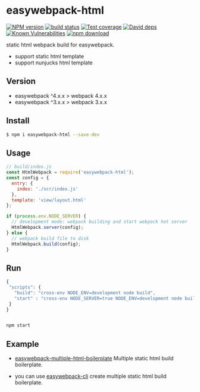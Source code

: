 # easywebpack-html

[![NPM version][npm-image]][npm-url]
[![build status][travis-image]][travis-url]
[![Test coverage][codecov-image]][codecov-url]
[![David deps][david-image]][david-url]
[![Known Vulnerabilities][snyk-image]][snyk-url]
[![npm download][download-image]][download-url]

[npm-image]: https://img.shields.io/npm/v/easywebpack-html.svg?style=flat-square
[npm-url]: https://npmjs.org/package/easywebpack-html
[travis-image]: https://img.shields.io/travis/hubcarl/easywebpack-html.svg?style=flat-square
[travis-url]: https://travis-ci.org/hubcarl/easywebpack-html
[codecov-image]: https://img.shields.io/codecov/c/github/hubcarl/easywebpack-html.svg?style=flat-square
[codecov-url]: https://codecov.io/github/hubcarl/easywebpack-html?branch=master
[david-image]: https://img.shields.io/david/hubcarl/easywebpack-html.svg?style=flat-square
[david-url]: https://david-dm.org/hubcarl/easywebpack-html
[snyk-image]: https://snyk.io/test/npm/easywebpack-html/badge.svg?style=flat-square
[snyk-url]: https://snyk.io/test/npm/easywebpack-html
[download-image]: https://img.shields.io/npm/dm/easywebpack-html.svg?style=flat-square
[download-url]: https://npmjs.org/package/easywebpack-html

static html webpack build for easywebpack.

- support static html template
- support nunjucks html template

## Version

- easywebpack ^4.x.x > webpack 4.x.x
- easywebpack ^3.x.x > webpack 3.x.x 

## Install

```bash
$ npm i easywebpack-html --save-dev
```

## Usage

```js
// build/index.js
const HtmlWebpack = require('easywebpack-html');
const config = {
  entry: {
    index: './scr/index.js'
  },
  template: 'view/layout.html'
};

if (process.env.NODE_SERVER) {
  // development mode: webpack building and start webpack hot server
  HtmlWebpack.server(config);
} else {
  // webpack build file to disk
  HtmlWebpack.build(config);
}
```

## Run

```js
{
 "scripts": {
   "build": "cross-env NODE_ENV=development node build",
   "start" : "cross-env NODE_SERVER=true NODE_ENV=development node build"
 }
}
```

```bash

npm start

```

## Example

- [easywebpack-multiple-html-boilerplate](https://github.com/hubcarl/easywebpack-multiple-html-boilerplate) Multiple static html build boilerplate.

- you can use [easywebpack-cli](https://github.com/hubcarl/easywebpack-cli) create multiple static html build boilerplate.